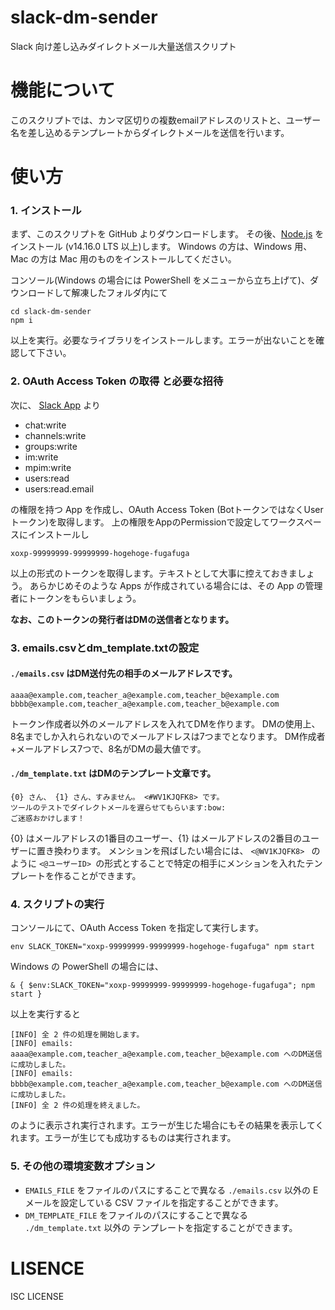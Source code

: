 # slack-dm-sender

Slack 向け差し込みダイレクトメール大量送信スクリプト

# 機能について

このスクリプトでは、カンマ区切りの複数emailアドレスのリストと、ユーザー名を差し込めるテンプレートからダイレクトメールを送信を行います。

# 使い方

### 1. インストール

まず、このスクリプトを GitHub よりダウンロードします。
その後、[Node.js](https://nodejs.org/ja/) をインストール (v14.16.0 LTS 以上)します。
Windows の方は、Windows 用、Mac の方は Mac 用のものをインストールしてください。

コンソール(Windows の場合には PowerShell をメニューから立ち上げて)、ダウンロードして解凍したフォルダ内にて

```
cd slack-dm-sender
npm i
```

以上を実行。必要なライブラリをインストールします。エラーが出ないことを確認して下さい。

### 2. OAuth Access Token の取得 と必要な招待

次に、 [Slack App](https://api.slack.com/apps) より

- chat:write
- channels:write
- groups:write
- im:write
- mpim:write
- users:read
- users:read.email

の権限を持つ App を作成し、OAuth Access Token (BotトークンではなくUserトークン)を取得します。
上の権限をAppのPermissionで設定してワークスペースにインストールし

```
xoxp-99999999-99999999-hogehoge-fugafuga
```

以上の形式のトークンを取得します。テキストとして大事に控えておきましょう。 
あらかじめそのような Apps が作成されている場合には、その App の管理者にトークンをもらいましょう。 


**なお、このトークンの発行者はDMの送信者となります。**

### 3. emails.csvとdm_template.txtの設定

#### `./emails.csv` はDM送付先の相手のメールアドレスです。

```
aaaa@example.com,teacher_a@example.com,teacher_b@example.com
bbbb@example.com,teacher_a@example.com,teacher_b@example.com
```

トークン作成者以外のメールアドレスを入れてDMを作ります。 
DMの使用上、8名までしか入れられないのでメールアドレスは7つまでとなります。 
DM作成者+メールアドレス7つで、8名がDMの最大値です。 

#### `./dm_template.txt` はDMのテンプレート文章です。

```
{0} さん、 {1} さん、すみません。 <#WV1KJQFK8> です。
ツールのテストでダイレクトメールを遅らせてもらいます:bow: 
ご迷惑おかけします！
```

{0} はメールアドレスの1番目のユーザー、{1} はメールアドレスの2番目のユーザーに置き換わります。 
メンションを飛ばしたい場合には、 `<@WV1KJQFK8> ` のように `<@ユーザーID> `の形式とすることで特定の相手にメンションを入れたテンプレートを作ることができます。


### 4. スクリプトの実行

コンソールにて、OAuth Access Token を指定して実行します。


```
env SLACK_TOKEN="xoxp-99999999-99999999-hogehoge-fugafuga" npm start
```

Windows の PowerShell の場合には、

```
& { $env:SLACK_TOKEN="xoxp-99999999-99999999-hogehoge-fugafuga"; npm start }
```

以上を実行すると

```
[INFO] 全 2 件の処理を開始します。
[INFO] emails: aaaa@example.com,teacher_a@example.com,teacher_b@example.com へのDM送信に成功しました。
[INFO] emails: bbbb@example.com,teacher_a@example.com,teacher_b@example.com へのDM送信に成功しました。
[INFO] 全 2 件の処理を終えました。
```

のように表示され実行されます。エラーが生じた場合にもその結果を表示してくれます。エラーが生じても成功するものは実行されます。


### 5. その他の環境変数オプション

- `EMAILS_FILE` をファイルのパスにすることで異なる `./emails.csv` 以外の E メールを設定している CSV ファイルを指定することができます。
- `DM_TEMPLATE_FILE` をファイルのパスにすることで異なる `./dm_template.txt` 以外の テンプレートを指定することができます。

# LISENCE
ISC LICENSE
